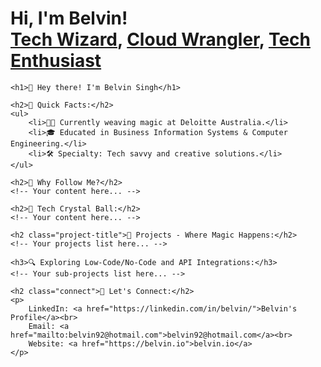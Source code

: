 <h1>Hi, I'm Belvin! <br/><a href="https://github.com/belvin92">Tech Wizard</a>, <a href="https://www.linkedin.com/in/belvin/">Cloud Wrangler</a>, <a href="https://www.youtube.com/c/joshmadakor">Tech Enthusiast</a></h1>


    <h1>👋 Hey there! I'm Belvin Singh</h1>

    <h2>🚀 Quick Facts:</h2>
    <ul>
        <li>👨‍💻 Currently weaving magic at Deloitte Australia.</li>
        <li>🎓 Educated in Business Information Systems & Computer Engineering.</li>
        <li>🛠️ Specialty: Tech savvy and creative solutions.</li>
    </ul>

    <h2>🌟 Why Follow Me?</h2>
    <!-- Your content here... -->

    <h2>🔮 Tech Crystal Ball:</h2>
    <!-- Your content here... -->

    <h2 class="project-title">🚀 Projects - Where Magic Happens:</h2>
    <!-- Your projects list here... -->

    <h3>🔍 Exploring Low-Code/No-Code and API Integrations:</h3>
    <!-- Your sub-projects list here... -->

    <h2 class="connect">🤝 Let's Connect:</h2>
    <p>
        LinkedIn: <a href="https://linkedin.com/in/belvin/">Belvin's Profile</a><br>
        Email: <a href="mailto:belvin92@hotmail.com">belvin92@hotmail.com</a><br>
        Website: <a href="https://belvin.io">belvin.io</a>
    </p>

</body>
</html>
